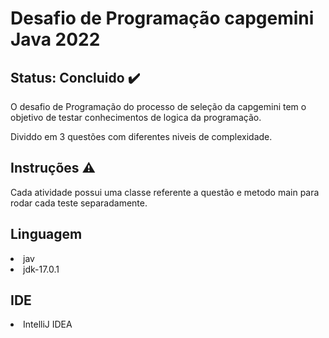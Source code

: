 <h1>Desafio  de Programação capgemini Java 2022</h1>

##  Status: Concluido  ✔️


O desafio de Programação do processo de seleção da capgemini tem o objetivo de testar conhecimentos de logica da programação.

Dividdo em 3  questões com diferentes niveis de complexidade.

<h2>Instruções ⚠️</h2>
Cada  atividade possui uma classe referente a questão e metodo main para rodar cada teste  separadamente.

<h2>Linguagem</h2>
<li>
  jav
  <li>
    jdk-17.0.1
 
</li>
    
<h2> IDE </h2>
<li>
  IntelliJ IDEA
</li>

